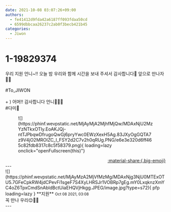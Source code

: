 ```yaml
---
date: 2021-10-08 03:07:26+09:00
authors:
  - fe41412d9fda42a6187ff093fdaa50cd
  - 6599dbbcaa26237c2ab0f3becb421b45
categories:
  - Jiwon
---
```


# 1-19829374

<div class="post-container" markdown="1">
<div class="content-container md-sidebar__scrollwrap" markdown="1">

우리 지원 언니~!! 오늘 밤 우리와 함께 시간을 보내 주셔서 감사합니다🥺 앞으로 만나자🤗💖<br><br>\#To_JIWON<br><br>+ ) 어머!! 감사합니다 언니🌈✊🏻<br>\#다미🌸
<figure markdown="1">
![](https://phinf.wevpstatic.net/MjAyMjA2MjhfMjQw/MDAxNjU2MzYzNTkxOTIy.EoAKJQj-ntTJPbqwDfrugoQwGj6pryYwc0EWzXexH5Ag.83JXyOgGQTA7z9V4jO2MROIZC_I_FSY2d2C7v2h0qRUg.PNG/e6e3e320d6ff465c82fdb8317c8c5f58379.png){ loading=lazy onclick="openFullscreen(this)"}
</figure>


</div>
</div>

<div style="text-align: right;" markdown="1">
<a href="https://weverse.io/fromis9/fanpost/1-19829374" style="text-align: right;">:material-share:{.big-emoji}</a>
</div>
---

<div class="comments-container md-sidebar__scrollwrap" markdown="1">
<div class="comment" markdown="1">
<div class='id-container' markdown="1">
![](https://phinf.wevpstatic.net/MjAyMzA2MjVfMzMg/MDAxNjg3NjU0MTExOTU5.7GFeCpkRW4jdCPevFi1sgeF7S4XyLHRSJr1VOBRp7gEg.mY0LxqknzXmYC4oZ6TpxCmdSnAbldBctUiaEHQVjHkgg.JPEG/image.jpg?type=s72){ pfp loading=lazy }
**<span class="artist">지원</span>** <small>Oct 08 2021, 03:08</small><br>
</div>
<div class='comment-body' markdown="1">
꼭 만나 우리😌🥰🥰
</div>
</div>
</div>
---
